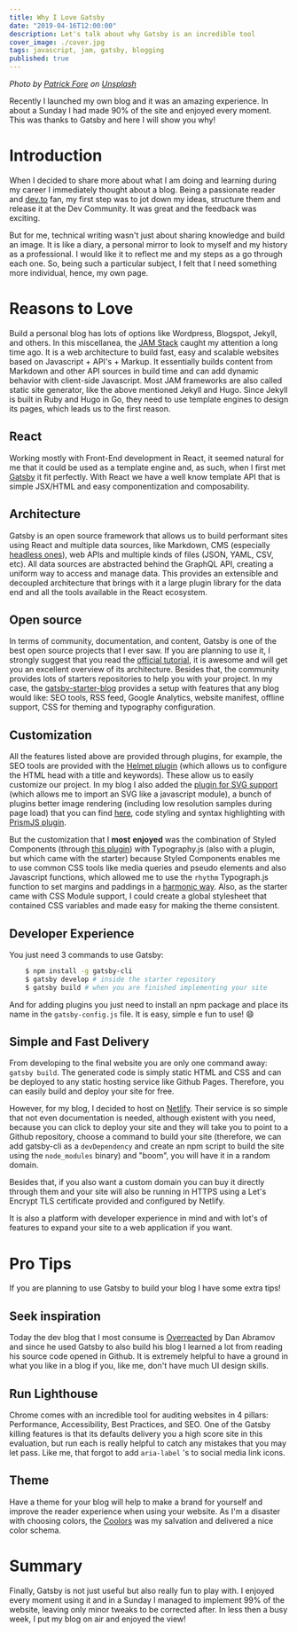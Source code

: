 ```yaml
---
title: Why I Love Gatsby
date: "2019-04-16T12:00:00"
description: Let's talk about why Gatsby is an incredible tool
cover_image: ./cover.jpg
tags: javascript, jam, gatsby, blogging
published: true
---
```


_Photo by [Patrick Fore](https://unsplash.com/photos/0gkw_9fy0eQ?utm_source=unsplash&utm_medium=referral&utm_content=creditCopyText) on [Unsplash](https://unsplash.com/search/photos/blog?utm_source=unsplash&utm_medium=referral&utm_content=creditCopyText)_

Recently I launched my own blog and it was an amazing experience. In about a Sunday I had made 90% of the site and enjoyed every moment. This was thanks to Gatsby and here I will show you why!

# Introduction

When I decided to share more about what I am doing and learning during my career I immediately thought about a blog. Being a passionate reader and [dev.to](http://dev.to/) fan, my first step was to jot down my ideas, structure them and release it at the Dev Community. It was great and the feedback was exciting.

But for me, technical writing wasn't just about sharing knowledge and build an image. It is like a diary, a personal mirror to look to myself and my history as a professional. I would like it to reflect me and my steps as a go through each one. So, being such a particular subject, I felt that I need something more individual, hence, my own page.

# **Reasons to Love**

Build a personal blog has lots of options like Wordpress, Blogspot, Jekyll, and others. In this miscellanea, the [JAM Stack](https://jamstack.org/) caught my attention a long time ago. It is a web architecture to build fast, easy and scalable websites based on Javascript + API's + Markup. It essentially builds content from Markdown and other API sources in build time and can add dynamic behavior with client-side Javascript. Most JAM frameworks are also called static site generator, like the above mentioned Jekyll and Hugo. Since Jekyll is built in Ruby and Hugo in Go, they need to use template engines to design its pages, which leads us to the first reason.

## React

Working mostly with Front-End development in React, it seemed natural for me that it could be used as a template engine and, as such, when I first met [Gatsby](https://www.gatsbyjs.org/) it fit perfectly. With React we have a well know template API that is simple JSX/HTML and easy componentization and composability.

## Architecture

Gatsby is an open source framework that allows us to build performant sites using React and multiple data sources, like Markdown, CMS (especially [headless ones](https://headlesscms.org/)), web APIs and multiple kinds of files (JSON, YAML, CSV, etc). All data sources are abstracted behind the GraphQL API, creating a uniform way to access and manage data. This provides an extensible and decoupled architecture that brings with it a large plugin library for the data end and all the tools available in the React ecosystem.

## Open source

In terms of community, documentation, and content, Gatsby is one of the best open source projects that I ever saw. If you are planning to use it, I strongly suggest that you read the [official tutorial](https://www.gatsbyjs.org/tutorial/), it is awesome and will get you an excellent overview of its architecture. Besides that, the community provides lots of starters repositories to help you with your project. In my case, the [gatsby-starter-blog](https://github.com/gatsbyjs/gatsby-starter-blog) provides a setup with features that any blog would like: SEO tools, RSS feed, Google Analytics, website manifest, offline support, CSS for theming and typography configuration.

## Customization

All the features listed above are provided through plugins, for example, the SEO tools are provided with the [Helmet plugin](https://www.gatsbyjs.org/packages/gatsby-plugin-react-helmet) (which allows us to configure the HTML head with a title and keywords). These allow us to easily customize our project. In my blog I also added the [plugin for SVG support](https://www.gatsbyjs.org/packages/gatsby-plugin-react-svg) (which allows me to import an SVG like a javascript module), a bunch of plugins better image rendering (including low resolution samples during page load) that you can find [here](http://stayregular.net/blog/adding-images-and-media-to-your-gatsbyjs-blog), code styling and syntax highlighting with [PrismJS plugin](https://www.gatsbyjs.org/packages/gatsby-remark-prismjs).

But the customization that I **most** **enjoyed** was the combination of Styled Components (through [this plugin](https://www.gatsbyjs.org/packages/gatsby-plugin-styled-components)) with Typography.js (also with a plugin, but which came with the starter) because Styled Components enables me to use common CSS tools like media queries and pseudo elements and also Javascript functions, which allowed me to use the `rhythm` Typograph.js function to set margins and paddings in a [harmonic way](https://betterwebtype.com/rhythm-in-web-typography). Also, as the starter came with CSS Module support, I could create a global stylesheet that contained CSS variables and made easy for making the theme consistent.

## Developer Experience

You just need 3 commands to use Gatsby:

```bash
    $ npm install -g gatsby-cli
    $ gatsby develop # inside the starter repository
    $ gatsby build # when you are finished implementing your site
```

And for adding plugins you just need to install an npm package and place its name in the `gatsby-config.js` file. It is easy, simple e fun to use! :smile:

## Simple and Fast Delivery

From developing to the final website you are only one command away: `gatsby build`. The generated code is simply static HTML and CSS and can be deployed to any static hosting service like Github Pages. Therefore, you can easily build and deploy your site for free.

However, for my blog, I decided to host on [Netlify](https://www.netlify.com/). Their service is so simple that not even documentation is needed, although existent with you need, because you can click to deploy your site and they will take you to point to a Github repository, choose a command to build your site (therefore, we can add gatsby-cli as a `devDependency` and create an npm script to build the site using the `node_modules` binary) and "boom", you will have it in a random domain.

Besides that, if you also want a custom domain you can buy it directly through them and your site will also be running in HTTPS using a Let's Encrypt TLS certificate provided and configured by Netlify.

It is also a platform with developer experience in mind and with lot's of features to expand your site to a web application if you want.

# Pro Tips

If you are planning to use Gatsby to build your blog I have some extra tips!

## Seek inspiration

Today the dev blog that I most consume is [Overreacted](https://overreacted.io/) by Dan Abramov and since he used Gatsby to also build his blog I learned a lot from reading his source code opened in Github. It is extremely helpful to have a ground in what you like in a blog if you, like me, don't have much UI design skills.

## Run Lighthouse

Chrome comes with an incredible tool for auditing websites in 4 pillars: Performance, Accessibility, Best Practices, and SEO. One of the Gatsby killing features is that its defaults delivery you a high score site in this evaluation, but run each is really helpful to catch any mistakes that you may let pass. Like me, that forgot to add `aria-label` 's to social media link icons.

## Theme

Have a theme for your blog will help to make a brand for yourself and improve the reader experience when using your website. As I'm a disaster with choosing colors, the [Coolors](https://coolors.co/) was my salvation and delivered a nice color schema.

# Summary

Finally, Gatsby is not just useful but also really fun to play with. I enjoyed every moment using it and in a Sunday I managed to implement 99% of the website, leaving only minor tweaks to be corrected after. In less then a busy week, I put my blog on air and enjoyed the view!
